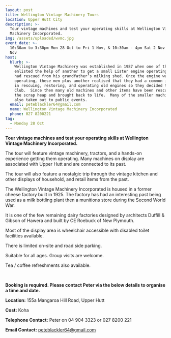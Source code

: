 ```yaml
---
layout: post
title: Wellington Vintage Machinery Tours
location: Upper Hutt City
description: >-
  Tour vintage machines and test your operating skills at Wellington Vintage
  Machinery Incorporated.
img: /assets/uploaded/wvmc.jpg
event_date: >-
  10:30am to 3:30pm Mon 28 Oct to Fri 1 Nov, & 10:30am - 4pm Sat 2 Nov to Sun 3
  Nov
host:
  blurb: >-
    Wellington Vintage Machinery was established in 1987 when one of the locals
    enlisted the help of another to get a small Lister engine operating that he
    had rescued from his grandfather’s milking shed. Once the engine was
    operating, these men plus another realised that they had a common interest
    in rescuing, restoring, and operating old engines so they decided to form a
    Club.  Since then many old machines and other items have been rescued from
    the scrap heap and brought back to life.  Many of the smaller machines are
    also taken out to public events.
  email: peteblackler64@gmail.com
  name: Wellington Vintage Machinery Incorporated
  phone: 027 8200221
tag:
  - Monday 28 Oct
---
```

**Tour vintage machines and test your operating skills at Wellington Vintage Machinery Incorporated.**

The tour will feature vintage machinery, tractors, and a hands-on experience getting them operating. Many machines on display are associated with Upper Hutt and are connected to its past.

The tour will also feature a nostalgic trip through the vintage kitchen and other displays of household, and retail items from the past.

The Wellington Vintage Machinery Incorporated is housed in a former cheese factory built in 1925. The factory has had an interesting past being used as a milk bottling plant then a munitions store during the Second World War.

It is one of the few remaining dairy factories designed by architects Duffill & Gibson of Hawera and built by CE Roebuck of New Plymouth.

Most of the display area is wheelchair accessible with disabled toilet facilities available.

There is limited on-site and road side parking.

Suitable for all ages. Group visits are welcome. 

Tea / coffee refreshments also available.

<br>

**Booking is required. Please contact Peter via the below details to organise a time and date.** 

**Location:** 155a Mangaroa Hill Road, Upper Hutt

**Cost:** Koha

**Telephone Contact:** Peter on 04 904 3323 or 027 8200 221

**Email Contact:** peteblackler64@gmail.com
